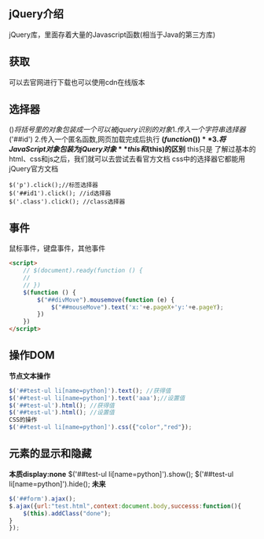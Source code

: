 ## jQuery介绍
jQuery库，里面存着大量的Javascript函数(相当于Java的第三方库)
## 获取
可以去官网进行下载也可以使用cdn在线版本
## 选择器
$()将括号里的对象包装成一个可以被jquery识别的对象
1.传入一个字符串选择器$('##id')
2.传入一个匿名函数,网页加载完成后执行
**$(function(){})**
3.将JavaScript对象包装为jQuery对象
**this和$(this)的区别**
this只是
了解过基本的html、css和js之后，我们就可以去尝试去看官方文档
css中的选择器它都能用
jQuery官方文档
```
$('p').click();//标签选择器
$('##id1').click(); //id选择器
$('.class').click(); //class选择器
```
## 事件
鼠标事件，键盘事件，其他事件
```html
<script>
    // $(document).ready(function () {
    //
    // })
    $(function () {
        $("##divMove").mousemove(function (e) {
            $("##mouseMove").text('x:'+e.pageX+'y:'+e.pageY);
        })
    })
</script>
```
## 操作DOM
**节点文本操作**
```js
$('##test-ul li[name=python]').text(); //获得值
$('##test-ul li[name=python]').text('aaa');//设置值
$('##test-ul').html(); //获得值
$('##test-ul').html(); //设置值
CSS的操作
$('##test-ul li[name=python]').css({"color","red"});
```
## 元素的显示和隐藏
**本质display:none**
$('##test-ul li[name=python]').show();
$('##test-ul li[name=python]').hide();
**未来**
```js
$('##form').ajax();
$.ajax({url:"test.html",context:document.body,successs:function(){
    $(this).addClass("done");
}
});
```